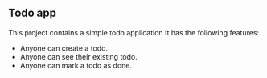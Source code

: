 ## Todo app

This project contains a simple todo application
It has the following features:

- Anyone can create a todo.
- Anyone can see their existing todo.
- Anyone can mark a todo as done.

